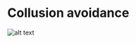 # Collusion avoidance

[//]: # (Image References)
[gif1]: ./project_images/obstacle.gif


![alt text][gif1] 